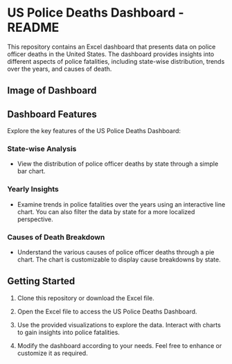 # US Police Deaths Dashboard - README

This repository contains an Excel dashboard that presents data on police officer deaths in the United States. The dashboard provides insights into different aspects of police fatalities, including state-wise distribution, trends over the years, and causes of death.

## Image of Dashboard 


## Dashboard Features

Explore the key features of the US Police Deaths Dashboard:

### State-wise Analysis

- View the distribution of police officer deaths by state through a simple bar chart.

### Yearly Insights

- Examine trends in police fatalities over the years using an interactive line chart. You can also filter the data by state for a more localized perspective.

### Causes of Death Breakdown

- Understand the various causes of police officer deaths through a pie chart. The chart is customizable to display cause breakdowns by state.

## Getting Started

1. Clone this repository or download the Excel file.

2. Open the Excel file to access the US Police Deaths Dashboard.

3. Use the provided visualizations to explore the data. Interact with charts to gain insights into police fatalities.

4. Modify the dashboard according to your needs. Feel free to enhance or customize it as required.

